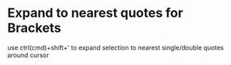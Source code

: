 # Expand to nearest quotes for Brackets
use ctrl(cmd)+shift+' to expand selection to nearest single/double quotes around cursor
